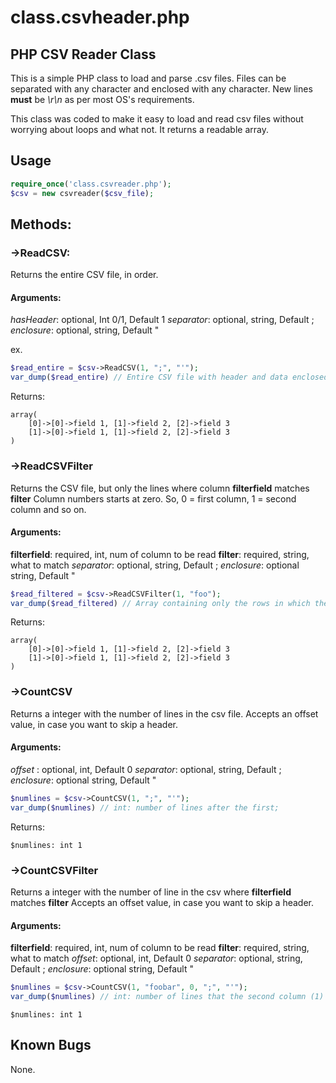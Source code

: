 # class.csvheader.php

## PHP CSV Reader Class

This is a simple PHP class to load and parse .csv files. 
Files can be separated with any character and enclosed with any character. 
New lines **must** be _\r\n_ as per most OS's requirements. 

This class was coded to make it easy to load and read csv files without worrying about loops and what not.
It returns a readable array. 

## Usage 
```php
require_once('class.csvreader.php');
$csv = new csvreader($csv_file);
```

## Methods:
### ->ReadCSV:
Returns the entire CSV file, in order. 

#### Arguments:
_hasHeader_: optional, Int 0/1, Default 1
_separator_: optional, string, Default ;
 _enclosure_: optional, string, Default "

 ex.
```php
$read_entire = $csv->ReadCSV(1, ";", "'");
var_dump($read_entire) // Entire CSV file with header and data enclosed by "", while separated by ;
```
Returns:
```
array(
	[0]->[0]->field 1, [1]->field 2, [2]->field 3
	[1]->[0]->field 1, [1]->field 2, [2]->field 3
)
```



### ->ReadCSVFilter
Returns the CSV file, but only the lines where column **filterfield** matches **filter**
Column numbers starts at zero. So, 0 = first column, 1 = second column and so on.

#### Arguments:
**filterfield**: required, int, num of column to be read
**filter**: required, string, what to match
_separator_: optional, string, Default ;
_enclosure_: optional string, Default "

```php
$read_filtered = $csv->ReadCSVFilter(1, "foo");
var_dump($read_filtered) // Array containing only the rows in which the column 1 (second column) has the value "foo"
```

Returns:
```
array(
	[0]->[0]->field 1, [1]->field 2, [2]->field 3
	[1]->[0]->field 1, [1]->field 2, [2]->field 3
)
```



### ->CountCSV
Returns a integer with the number of lines in the csv file. 
Accepts an offset value, in case you want to skip a header.

#### Arguments:
_offset_ : optional, int, Default 0
_separator_: optional, string, Default ;
_enclosure_: optional string, Default "

```php
$numlines = $csv->CountCSV(1, ";", "'");
var_dump($numlines) // int: number of lines after the first;
```

Returns:
```
$numlines: int 1
```



### ->CountCSVFilter
Returns a integer with the number of line in the csv where **filterfield** matches **filter**
Accepts an offset value, in case you want to skip a header.

#### Arguments:
**filterfield**: required, int, num of column to be read
**filter**: required, string, what to match
_offset_: optional, int, Default 0
_separator_: optional, string, Default ;
_enclosure_: optional string, Default "

```php
$numlines = $csv->CountCSV(1, "foobar", 0, ";", "'");
var_dump($numlines) // int: number of lines that the second column (1) has the content "foobar"
```

```
$numlines: int 1
```



## Known Bugs 
None. 